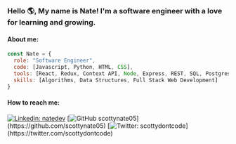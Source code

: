### Hello 🌎, My name is Nate! I'm a software engineer with a love for learning and growing.

#### About me:
```javascript
const Nate = {
  role: "Software Engineer",
  code: [Javascript, Python, HTML, CSS],
  tools: [React, Redux, Context API, Node, Express, REST, SQL, Postgres, Jest, Unit Testing, End to End Testing],
  skills: [Algorithms, Data Structures, Full Stack Web Development]
}
```

#### How to reach me:
[![Linkedin: natedev](https://img.shields.io/badge/-natedev-blue?style=flat-square&logo=Linkedin&logoColor=white&link=https://www.linkedin.com/in/natedev/)](https://www.linkedin.com/in/natedev/)
[![GitHub scottynate05](https://img.shields.io/badge/-GitHub-gray?style=flat-square&logo=GitHub&logColor=black&link=(https://github.com/scottynate05))](https://github.com/scottynate05)
[![Twitter: scottydontcode](https://img.shields.io/badge/-Follow-white?style=flat-square&logo=Twitter&logColor=blue&link=(https://twitter.com/scottydontcode))](https://twitter.com/scottydontcode)

